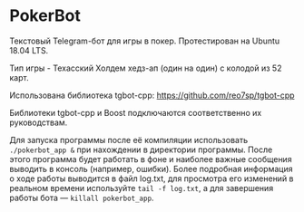 # PokerBot
Текстовый Telegram-бот для игры в покер. Протестирован на Ubuntu 18.04 LTS. 

Тип игры - Техасский Холдем хедз-ап (один на один) с колодой из 52 карт.

Использована библиотека tgbot-cpp: https://github.com/reo7sp/tgbot-cpp

Библиотеки tgbot-cpp и Boost подключаются соответственно их руководствам. 

Для запуска программы после её компиляции использовать <code>./pokerbot_app &</code> при нахождении в директории программы. После этого программа будет работать в фоне и наиболее важные сообщения выводить в консоль (например, ошибки). Более подробная информация о ходе работы выводится в файл log.txt, для просмотра его изменений в реальном времени используйте <code>tail -f log.txt</code>, а для завершения работы бота — <code>killall pokerbot_app</code>.

